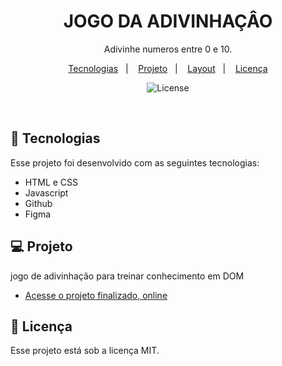 <h1 align="center"> JOGO DA ADIVINHAÇÂO </h1>

<p align="center">
  Adivinhe numeros entre 0 e 10. <br/>
</p>

<p align="center">
  <a href="#-tecnologias">Tecnologias</a>&nbsp;&nbsp;&nbsp;|&nbsp;&nbsp;&nbsp;
  <a href="#-projeto">Projeto</a>&nbsp;&nbsp;&nbsp;|&nbsp;&nbsp;&nbsp;
  <a href="#-layout">Layout</a>&nbsp;&nbsp;&nbsp;|&nbsp;&nbsp;&nbsp;
  <a href="#memo-licença">Licença</a>
</p>

<p align="center">
  <img alt="License" src="https://img.shields.io/static/v1?label=license&message=MIT&color=49AA26&labelColor=000000">
</p>

<br>


## 🚀 Tecnologias

Esse projeto foi desenvolvido com as seguintes tecnologias:

- HTML e CSS
- Javascript
- Github
- Figma

## 💻 Projeto

jogo de adivinhação para treinar conhecimento em DOM

- [Acesse o projeto finalizado, online](https://hendersonsousa20.github.io/Galeria_abstrata/)




## :memo: Licença

Esse projeto está sob a licença MIT.
